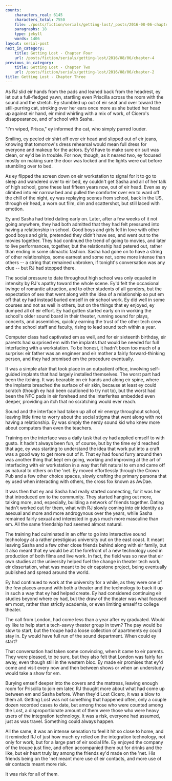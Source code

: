 ```yaml
---
counts:
    characters_real: 6145
    characters_total: 7550
    file: ./posts/fiction/serials/getting-lost/_posts/2016-08-06-chapter-3.md
    paragraphs: 18
    type: jekyll
    words: 1406
layout: serial-post
next_in_category:
    title: Getting Lost - Chapter Four
    url: /posts/fiction/serials/getting-lost/2016/08/06/chapter-4
previous_in_category:
    title: Getting Lost - Chapter Two
    url: /posts/fiction/serials/getting-lost/2016/08/06/chapter-2
title: Getting Lost - Chapter Three
---
```


As RJ slid eir hands from the pads and leaned back from the headrest, ey let out a full-fledged yawn, startling even Priscilla across the room with the sound and the stretch.  Ey stumbled up out of eir seat and over toward the still-purring cat, stroking over her ears once more as she butted her head up against eir hand, eir mind whirling with a mix of work, of Cicero's disappearance, and of school with Sasha.

"I'm wiped, Prisca," ey informed the cat, who simply purred louder.

Smiling, ey peeled eir shirt off over eir head and slipped out of eir jeans, knowing that tomorrow's dress rehearsal would mean full dress for everyone and makeup for the actors.  Ey'd have to make sure eir suit was clean, or ey'd be in trouble.  For now, though, as it neared two, ey focused mostly on making sure the door was locked and the lights were out before stumbling over to bed.

As ey flipped the screen down on eir workstation to signal for it to go to sleep and wandered over to eir bed, ey couldn't get Sasha and all of her talk of high school, gone these last fifteen years now, out of eir head.  Even as ey climbed into eir narrow bed and pulled the comforter over em to ward off the chill of the night, ey was replaying scenes from school, back in the US, through eir head, a worn out film, dim and scattershot, but still laced with emotion.

Ey and Sasha had tried dating early on.  Later, after a few weeks of it not going anywhere, they had both admitted that they had felt pressured into having a relationship in school.  Good boys and girls fell in love with other good boys and girls, pretended they didn't have sex, and went out to the movies together.  They had continued the trend of going to movies, and later to live performances, together, but the relationship had petered out, rather than ending in some climactic fashion.  Sasha had gone on to have a string of other relationships, some earnest and some not, some more intense than others -- a string that remained unbroken, if tonight's conversation was any clue -- but RJ had stopped there.

The social pressure to date throughout high school was only equaled in intensity by RJ's apathy toward the whole scene.  Ey'd felt the occasional twinge of romantic attraction, and to other students of all genders, but the expectation of sex that went along with the idea of a relationship so put em off that ey had instead buried emself in eir school work.  Ey did well in some courses and not as well in others, but on the things that ey enjoyed, ey dumped all of eir effort.  Ey had gotten started early on in working the school's older sound board in their theater, running sound for plays, concerts, and assemblies, quickly earning the trust of the other tech crew and the school staff and faculty, rising to lead sound tech within a year.

Computer class had captivated em as well, and for eir sixteenth birthday, eir parents had surprised em with the implants that would be needed for full interfacing with a workstation.  To be honest, it hadn't been too much of a surprise: eir father was an engineer and eir mother a fairly forward-thinking person, and they had promised em the procedure eventually.

It was a simple afair that took place in an outpatient office, involving self-guided implants that had largely installed themselves.  The worst part had been the itching.  It was bearable on eir hands and along eir spine, where the implants breached the surface of eir skin, because at least ey could scratch (though ey had been cautioned to try not to), but the worst had been the NFC pads in eir forehead and the interferites embedded even deeper, providing an itch that no scratching would ever reach.

Sound and the interface had taken up all of eir energy throughout school, leaving little time to worry about the social stigma that went along with not having a relationship.  Ey was simply the nerdy sound kid who knew more about computers than even the teachers.

Training on the interface was a daily task that ey had applied emself to with gusto.  It hadn't always been fun, of course, but by the time ey'd reached that age, ey was starting to understand the idea that work put into a craft was a good way to get more out of it.  That ey had found furry around then was another thing that kept em going, working and improving at the art of interfacing with eir workstation in a way that felt natural to em and came off as natural to others on the 'net.  Ey moved effortlessly through the Crown Pub and a few other choice spaces, slowly crafting the primary persona that ey used when interacting with others, the cross fox known as AwDae.

It was then that ey and Sasha had really started connecting, for it was her that introduced em to the community.  They started hanging out more, talking more, and, especially, building a network of friends together.  Dating hadn't worked out for them, what with RJ slowly coming into eir identity as asexual and more and more androgynous over the years, while Sasha remained fairly sexual and interested in guys much more masculine than em.  All the same friendship had seemed almost natural.

The training had culminated in an offer to go into interactive sound technology at a rather prestigious university out on the east coast.  It meant leaving Sasha and a few other close friends behind along with eir family, but it also meant that ey would be at the forefront of a new technology used in production of both films and live work.  In fact, the field was so new that eir own studies at the university helped fuel the change in theater tech work, eir dissertation, what was meant to be eir capstone project, being eventually published and spread around the world.

Ey had continued to work at the university for a while, as they were one of the few places around with both a theater and the technology to back it up in such a way that ey had helped create.  Ey had considered continuing eir studies beyond where ey had, but the draw of the theater was what focused em most, rather than strictly academia, or even limiting emself to college theater.

The call from London, had come less than a year after ey graduated.  Would ey like to help start a tech-savvy theater group in town?  The pay would be slow to start, but the troupe had a loose collection of apartments ey could stay in.  Ey would have full run of the sound department.  When could ey start?

That conversation had taken some convincing, when it came to eir parents.  They were pleased, to be sure, but they also felt that London was fairly far away, even though still in the western bloc.  Ey made eir promises that ey'd come and visit every now and then between shows or when an understudy would take a show for em.

Burying emself deeper into the covers and the mattress, leaving enough room for Priscilla to join em later, RJ thought more about what had come up between em and Sasha before.  When they'd Lost Cicero, it was a blow to them all.  Getting Lost was not something that happened often, only a couple dozen recorded cases to date, but among those who were counted among the Lost, a disproportionate amount of them were those who were heavy users of the integration technology.  It was a risk, everyone had assumed, just as was travel.  Something could always happen.

All the same, it was an intense sensation to feel it hit so close to home, and it reminded RJ of just how much ey relied on the integration technology, not only for work, but for a large part of eir social life.  Ey enjoyed the company of the troupe just fine, and often accompanied them out for drinks and the like, but eir heart truly lay among the friends ey'd made on the 'net.  His friends being on the 'net meant more use of eir contacts, and more use of eir contacts meant more risk.

It was risk for all of them.
